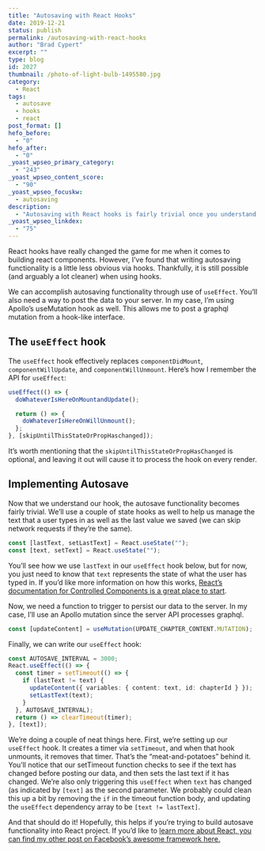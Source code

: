 ```yaml
---
title: "Autosaving with React Hooks"
date: 2019-12-21
status: publish
permalink: /autosaving-with-react-hooks
author: "Brad Cypert"
excerpt: ""
type: blog
id: 2027
thumbnail: /photo-of-light-bulb-1495580.jpg
category:
  - React
tags:
  - autosave
  - hooks
  - react
post_format: []
hefo_before:
  - "0"
hefo_after:
  - "0"
_yoast_wpseo_primary_category:
  - "243"
_yoast_wpseo_content_score:
  - "90"
_yoast_wpseo_focuskw:
  - autosaving
description:
  - "Autosaving with React hooks is fairly trivial once you understand React's useEffect hook. Autosaving can be accomplished with useEffect and useState."
_yoast_wpseo_linkdex:
  - "75"
---
```


React hooks have really changed the game for me when it comes to building react components. However, I’ve found that writing autosaving functionality is a little less obvious via hooks. Thankfully, it is still possible (and arguably a lot cleaner) when using hooks.

We can accomplish autosaving functionality through use of `useEffect`. You’ll also need a way to post the data to your server. In my case, I’m using Apollo’s useMutation hook as well. This allows me to post a graphql mutation from a hook-like interface.

## The `useEffect` hook

The `useEffect` hook effectively replaces `componentDidMount`, `componentWillUpdate`, and `componentWillUnmount`. Here’s how I remember the API for `useEffect`:

```typescript
useEffect(() => {
  doWhateverIsHereOnMountandUpdate();

  return () => {
    doWhateverIsHereOnWillUnmount();
  };
}, [skipUntilThisStateOrPropHaschanged]);
```

It’s worth mentioning that the `skipUntilThisStateOrPropHasChanged` is optional, and leaving it out will cause it to process the hook on every render.

## Implementing Autosave

Now that we understand our hook, the autosave functionality becomes fairly trivial. We’ll use a couple of state hooks as well to help us manage the text that a user types in as well as the last value we saved (we can skip network requests if they’re the same).

```typescript
const [lastText, setLastText] = React.useState("");
const [text, setText] = React.useState("");
```

You’ll see how we use `lastText` in our `useEffect` hook below, but for now, you just need to know that `text` represents the state of what the user has typed in. If you’d like more information on how this works, [React’s documentation for Controlled Components is a great place to start](https://reactjs.org/docs/forms.html#controlled-components).

Now, we need a function to trigger to persist our data to the server. In my case, I’ll use an Apollo mutation since the server API processes graphql.

```typescript
const [updateContent] = useMutation(UPDATE_CHAPTER_CONTENT.MUTATION);
```

Finally, we can write our `useEffect` hook:

```typescript
const AUTOSAVE_INTERVAL = 3000;
React.useEffect(() => {
  const timer = setTimeout(() => {
    if (lastText != text) {
      updateContent({ variables: { content: text, id: chapterId } });
      setLastText(text);
    }
  }, AUTOSAVE_INTERVAL);
  return () => clearTimeout(timer);
}, [text]);
```

We’re doing a couple of neat things here. First, we’re setting up our `useEffect` hook. It creates a timer via `setTimeout`, and when that hook unmounts, it removes that timer. That’s the “meat-and-potatoes” behind it. You’ll notice that our setTimeout function checks to see if the text has changed before posting our data, and then sets the last text if it has changed.
We’re also only triggering this `useEffect` when `text` has changed (as indicated by `[text]` as the second parameter. We probably could clean this up a bit by removing the `if` in the timeout function body, and updating the `useEffect` dependency array to be `[text != lastText]`.

And that should do it! Hopefully, this helps if you’re trying to build autosave functionality into React project.
If you’d like to [learn more about React, you can find my other post on Facebook’s awesome framework here.](/tags/react/)
